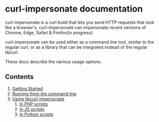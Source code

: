 # curl-impersonate documentation

curl-impersonate is a curl build that lets you send HTTP requests that look like a browser's.
curl-impersonate can impersonate recent versions of Chrome, Edge, Safari & Firefox(In progress).

curl-impersonate can be used either as a command line tool, similar to the regular curl,
or as a library that can be integrated instead of the regular libcurl.

These docs describe the various usage options.

## Contents

1. [Getting Started](01_GETTING_STARTED.md)
2. [Running from the command line](02_USAGE.md)
3. [Using libcurl-impersonate](03_LIBCURL_IMPERSONATE.md)
    1. [In PHP scripts](03_LIBCURL_IMPERSONATE_PHP.md)
    2. [In JS scripts](03_LIBCURL_IMPERSONATE_JS.md)
    3. [In Python scripts](03_LIBCURL_IMPERSONATE_PYTHON.md)
